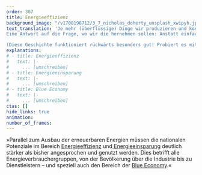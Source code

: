 ```yaml
---
order: 307
title: Energieeffizienz
background_image: "/v1708198712/3_7_nicholas_doherty_unsplash_xwipyh.jpg#4cd4ff"
text_translation: 'Je mehr (überflüssige) Dinge wir produzieren und konsumieren, je mehr (Methangas pupsende, ganze Landschaften verschlingende) Lebewesen wir vertilgen, je fossiler wir uns fortbewegen, heizen, reisen, kleiden, desto mehr Energie benötigen wir.
Eine Antwort auf die Frage, wo wir die hernehmen sollen: Anstatt einfach Windrad um Windrad in unsere Meere zu knallen (wo sie dann dumm rumstehen, wenn uns was Besseres einfällt), einfach mal weniger zu ... s.o.

(Diese Geschichte funktioniert rückwärts besonders gut! Probiert es mit dem Scrollbalken aus!)'
explanations:
# - title: Energieeffizienz
#   text: |-
#     ... [umschreiben]
# - title: Energieeinsparung
#   text: |-
#     ... [umschreiben]
# - title: Blue Economy
#   text: |-
#     ... [umschreiben]
ctas: []
hide_links: true
animation:
number_of_frames:
---
```

»Parallel zum Ausbau der erneuerbaren Energien müssen die nationalen Potenziale im Bereich [Energieeffizienz](# "Energieeffizienz") und[ Energieeinsparung](# "Energieeinsparung") deutlich stärker als bisher angesprochen und genutzt werden. Dies betrifft alle Energieverbrauchergruppen, von der Bevölkerung über die Industrie bis zu Dienstleistern – und speziell auch den Bereich der [Blue Economy](# "Blue Economy").«